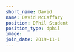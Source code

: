 ```yaml
---
short_name: David
name: David McCaffary
position: DPhil Student
position_type: dphil
image: 
join_date: 2019-11-1
---
```

